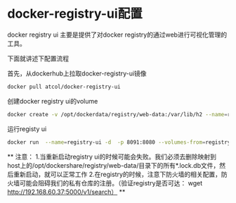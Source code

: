 # docker-registry-ui配置

docker registry ui 主要是提供了对docker registry的通过web进行可视化管理的工具。

下面就讲述下配置流程

首先，从dockerhub上拉取docker-registry-ui镜像

```bash
docker pull atcol/docker-registry-ui
```

创建docker registry ui的volume

```bash
docker create -v /opt/dockerdata/registry/web-data:/var/lib/h2 --name=registry-ui-dv  atcol/docker-registry-ui
```

运行registy ui

```bash
docker run  --name=registry-ui -d  -p 8091:8080 --volumes-from=registry-ui-dv  atcol/docker-registry-ui
```


**
注意：
1.当重新启动registry ui的时候可能会失败。我们必须去删除映射到host上的/opt/dockershare/registry/web-data/目录下的所有*.lock.db文件，然后重新启动，就可以正常工作
2.在registry的时候，注意下防火墙的相关配置，防火墙可能会阻碍我们的私有仓库的注册。（验证registry是否可达： wget http://192.168.60.37:5000/v1/search）
**



